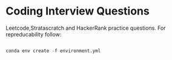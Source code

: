 #  Coding Interview Questions


Leetcode,Stratascratch and HackerRank practice questions. For repreducability follow:

```python

conda env create -f environment.yml

```
